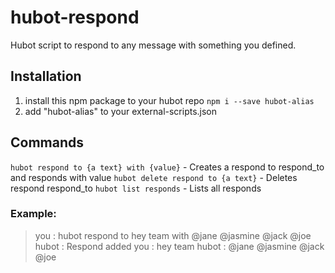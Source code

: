 # hubot-respond

Hubot script to respond to any message with something you defined.

## Installation


1. install this npm package to your hubot repo `npm i --save hubot-alias`
2. add "hubot-alias" to your external-scripts.json

## Commands

`hubot respond to {a text} with {value}` - Creates a respond to respond_to and responds with value
`hubot delete respond to {a text}` - Deletes respond respond_to
`hubot list responds` - Lists all responds

### Example:

> you : hubot respond to hey team with @jane @jasmine @jack @joe
> hubot : Respond added
> you : hey team
> hubot : @jane @jasmine @jack @joe
